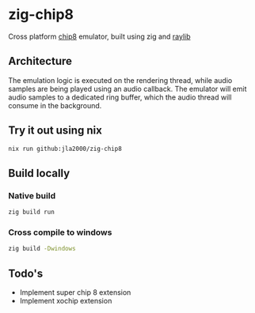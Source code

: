 # zig-chip8

Cross platform [chip8](https://en.wikipedia.org/wiki/CHIP-8) emulator, built using zig and [raylib](https://www.raylib.com/)

## Architecture

The emulation logic is executed on the rendering thread, while audio samples are being played using an audio callback.
The emulator will emit audio samples to a dedicated ring buffer, which the audio thread will consume in the background.

## Try it out using nix

```bash
nix run github:jla2000/zig-chip8
```

## Build locally

### Native build

```bash
zig build run 
```

### Cross compile to windows

```bash
zig build -Dwindows
```

## Todo's

- Implement super chip 8 extension
- Implement xochip extension
